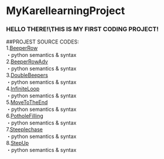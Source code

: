 # MyKarellearningProject

### HELLO THERE!\THIS IS MY FIRST CODING PROJECT!

##PROJEST SOURCE CODES:\
1.[BeeperRow](https://github.com/Rkazid/MyKarellearningProject/blob/main/SC001_week_1/BeeperRow.py)\
・python semantics & syntax\
2.[BeeperRowAdv](https://github.com/Rkazid/MyKarellearningProject/blob/main/SC001_week_1/BeeperRowAdv.py)\
・python semantics & syntax\
3.[DoubleBeepers](https://github.com/Rkazid/MyKarellearningProject/blob/main/SC001_week_1/DoubleBeepers.py)\
・python semantics & syntax\
4.[InfiniteLoop](https://github.com/Rkazid/MyKarellearningProject/blob/main/SC001_week_1/InfiniteLoop.py)\
・python semantics & syntax\
5.[MoveToTheEnd](https://github.com/Rkazid/MyKarellearningProject/blob/main/SC001_week_1/MoveToTheEnd.py)\
・python semantics & syntax\
6.[PotholeFilling](https://github.com/Rkazid/MyKarellearningProject/blob/main/SC001_week_1/PotholeFilling.py)\
・python semantics & syntax\
7.[Steeplechase](https://github.com/Rkazid/MyKarellearningProject/blob/main/SC001_week_1/Steeplechase.py)\
・python semantics & syntax\
8.[StepUp](https://github.com/Rkazid/MyKarellearningProject/blob/main/SC001_week_1/StepUp.py)\
・python semantics & syntax

